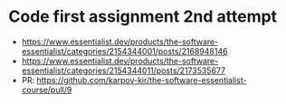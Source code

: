 # Code first assignment 2nd attempt

- https://www.essentialist.dev/products/the-software-essentialist/categories/2154344001/posts/2168948146
- https://www.essentialist.dev/products/the-software-essentialist/categories/2154344011/posts/2173535677
- PR: https://github.com/karpov-kir/the-software-essentialist-course/pull/9
